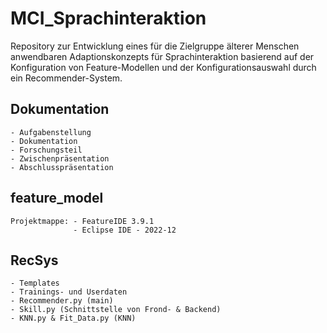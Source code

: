 # MCI_Sprachinteraktion

Repository zur Entwicklung eines für die Zielgruppe älterer Menschen anwendbaren Adaptionskonzepts für Sprachinteraktion basierend auf der Konfiguration von Feature-Modellen und der Konfigurationsauswahl durch ein Recommender-System.

## Dokumentation
    - Aufgabenstellung
    - Dokumentation
    - Forschungsteil 
    - Zwischenpräsentation
    - Abschlusspräsentation

## feature_model
    Projektmappe: - FeatureIDE 3.9.1
                  - Eclipse IDE - 2022-12

## RecSys
    - Templates
    - Trainings- und Userdaten
    - Recommender.py (main)
    - Skill.py (Schnittstelle von Frond- & Backend)
    - KNN.py & Fit_Data.py (KNN)
